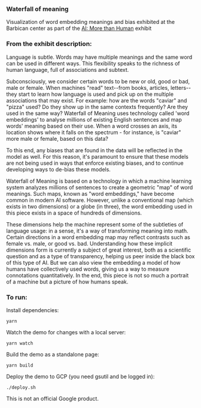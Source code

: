 ### Waterfall of meaning

Visualization of word embedding meanings and bias exhibited at the Barbican center as part of the [AI: More than Human](https://www.barbican.org.uk/whats-on/2019/event/ai-more-than-human) exhibit


### From the exhibit description: 
Language is subtle. Words may have multiple meanings and the same word can be used in different ways. This flexibility speaks to the richness of human language, full of associations and subtext. 

Subconsciously, we consider certain words to be new or old, good or bad, male or female. When machines "read" text--from books, articles, letters--they start to learn how language is used and pick up on the multiple associations that may exist. For example: how are the words "caviar" and "pizza" used? Do they show up in the same contexts frequently? Are they used in the same way? Waterfall of Meaning uses technology called 'word embeddings' to analyse millions of existing English sentences and map words' meaning based on their use. When a word crosses an axis, its location shows where it falls on the spectrum - for instance, is "caviar" more male or female, based on this data? 

To this end, any biases that are found in the data will be reflected in the model as well. For this reason, it's paramount to ensure that these models are not being used in ways that enforce existing biases, and to continue developing ways to de-bias these models.


Waterfall of Meaning is based on a technology in which a machine learning system analyzes millions of sentences to create a geometric "map" of word meanings. Such maps, known as "word embeddings," have become common in modern AI software. However, unlike a conventional map (which exists in two dimensions) or a globe (in three), the word embedding used in this piece exists in a space of hundreds of dimensions. 

These dimensions help the machine represent some of the subtleties of language usage: in a sense, it's a way of transforming meaning into math. Certain directions in a word embedding map may reflect contrasts such as female vs. male, or good vs. bad. Understanding how these implicit dimensions form is currently a subject of great interest, both as a scientific question and as a type of transparency, helping us peer inside the black box of this type of AI. But we can also view the embedding a model of how humans have collectively used words, giving us a way to measure connotations quantitatively. In the end, this piece is not so much a portrait of a  machine but a picture of how humans speak.







### To run:


Install dependencies:

```
yarn
```

Watch the demo for changes with a local server:

```
yarn watch
```

Build the demo as a standalone page:

```
yarn build
```

Deploy the demo to GCP (you need gsutil and be logged in):

```
./deploy.sh
```

This is not an official Google product.

